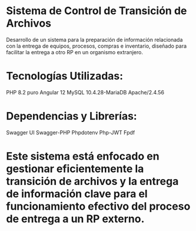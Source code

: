 # Sistema de Control de Transición de Archivos
Desarrollo de un sistema para la preparación de información relacionada con la entrega de equipos, procesos, compras e inventario, diseñado para facilitar la entrega a otro RP en un organismo extranjero.

# Tecnologías Utilizadas:
PHP 8.2 puro
Angular 12
MySQL 10.4.28-MariaDB
Apache/2.4.56
# Dependencias y Librerías:
Swagger UI
Swagger-PHP
Phpdotenv
Php-JWT
Fpdf
# Este sistema está enfocado en gestionar eficientemente la transición de archivos y la entrega de información clave para el funcionamiento efectivo del proceso de entrega a un RP externo.

